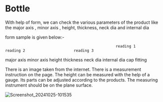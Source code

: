 # Bottle


With help of form, we can check the various parameters of the product like the major axis , minor axis , height, thickness, neck dia and internal dia


form sample is given below:-

                                                      reading 1                              reading 2                      reading 3


major axis 
minor axis 
height 
thickness 
neck dia 
internal dia
cap fitting




There is an image taken from the internet. There is a measurement instruction on the page. The height can be measured with the help of a gauge. Its parts can be adjusted according to the products. The measuring instrument should be on the plane surface.


![Screenshot_20241025-101535](https://github.com/user-attachments/assets/a8b0ba23-c255-4e5a-9c50-b7541214c05a)
